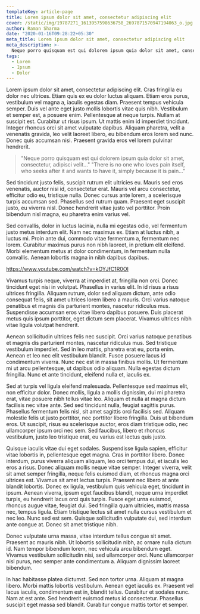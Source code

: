 ```yaml
---
templateKey: article-page
title: Lorem ipsum dolor sit amet, consectetur adipiscing elit
cover: /static/img/19787271_1613957598636758_2697871570947194063_o.jpg
author: Raman Sharma
date: "2020-01-16T09:28:22+05:30"
meta_title: Lorem ipsum dolor sit amet, consectetur adipiscing elit
meta_description: >-
  Neque porro quisquam est qui dolorem ipsum quia dolor sit amet, consectetur, adipisci velit...
tags:
  - Lorem
  - Ipsum
  - Dolor
---
```


Lorem ipsum dolor sit amet, consectetur adipiscing elit. Cras fringilla eu dolor nec ultrices. Etiam quis ex eu dolor luctus aliquam. Etiam eros purus, vestibulum vel magna a, iaculis egestas diam. Praesent tempus vehicula semper. Duis vel ante eget justo mollis lobortis vitae quis nibh. Vestibulum et semper est, a posuere enim. Pellentesque at neque turpis. Nullam at suscipit est. Curabitur ut risus ipsum. Ut mattis enim id imperdiet tincidunt. Integer rhoncus orci sit amet vulputate dapibus. Aliquam pharetra, velit a venenatis gravida, leo velit laoreet libero, eu bibendum eros lorem sed nunc. Donec quis accumsan nisi. Praesent gravida eros vel lorem pulvinar hendrerit.

> "Neque porro quisquam est qui dolorem ipsum quia dolor sit amet, consectetur, adipisci velit..."
> "There is no one who loves pain itself, who seeks after it and wants to have it, simply because it is pain..."

Sed tincidunt justo felis, suscipit rutrum elit ultricies eu. Mauris sed eros venenatis, auctor nisi id, consectetur erat. Mauris vel arcu consectetur, efficitur odio eu, tristique nulla. Donec cursus ante lorem, a scelerisque turpis accumsan sed. Phasellus sed rutrum quam. Praesent eget suscipit justo, eu viverra nisl. Donec hendrerit vitae justo vel porttitor. Proin bibendum nisl magna, eu pharetra enim varius vel.

Sed convallis, dolor in luctus lacinia, nulla mi egestas odio, vel fermentum justo metus interdum elit. Nam nec maximus ex. Etiam at luctus nibh, a luctus mi. Proin ante dui, commodo vitae fermentum a, fermentum nec lorem. Curabitur maximus purus non nibh laoreet, in pretium elit eleifend. Morbi elementum metus at dolor condimentum, in fermentum nulla convallis. Aenean lobortis magna in nibh dapibus dapibus.

https://www.youtube.com/watch?v=kOYJfC1R0OI

Vivamus turpis neque, viverra at imperdiet at, fringilla non orci. Donec tincidunt eget nisi in volutpat. Phasellus in varius elit. In id risus a risus ultrices fringilla. Aliquam rutrum, dolor sed aliquam dictum, ante odio consequat felis, sit amet ultrices lorem libero a mauris. Orci varius natoque penatibus et magnis dis parturient montes, nascetur ridiculus mus. Suspendisse accumsan eros vitae libero dapibus posuere. Duis placerat metus quis ipsum porttitor, eget dictum sem placerat. Vivamus ultrices nibh vitae ligula volutpat hendrerit.

Aenean sollicitudin ultrices felis nec suscipit. Orci varius natoque penatibus et magnis dis parturient montes, nascetur ridiculus mus. Sed tristique vestibulum imperdiet. Sed in leo mattis, pharetra erat eu, porta enim. Aenean et leo nec elit vestibulum blandit. Fusce posuere lacus id condimentum viverra. Nunc nec est in massa finibus mollis. Ut fermentum mi ut arcu pellentesque, ut dapibus odio aliquam. Nulla egestas dictum fringilla. Nunc et ante tincidunt, eleifend nulla et, iaculis ex.

Sed at turpis vel ligula eleifend malesuada. Pellentesque sed maximus elit, non efficitur dolor. Donec mollis, ligula a mollis dignissim, dui mi pharetra erat, vitae posuere nibh tellus vitae leo. Aliquam et nulla at magna dictum facilisis nec vitae ante. Sed sed tincidunt nulla, feugiat sagittis purus. Phasellus fermentum felis nisl, sit amet sagittis orci facilisis sed. Aliquam molestie felis ut justo porttitor, nec porttitor libero fringilla. Duis ut bibendum eros. Ut suscipit, risus eu scelerisque auctor, eros diam tristique odio, nec ullamcorper ipsum orci nec sem. Sed faucibus, libero et rhoncus vestibulum, justo leo tristique erat, eu varius est lectus quis justo.

Quisque iaculis vitae dui eget sodales. Suspendisse ligula sapien, efficitur vitae lobortis in, pellentesque eget magna. Cras in porttitor libero. Donec interdum, purus viverra aliquam aliquam, leo orci tempus dui, et iaculis leo eros a risus. Donec aliquam mollis neque vitae semper. Integer viverra, velit sit amet semper fringilla, neque felis euismod diam, et rhoncus magna orci ultrices est. Vivamus sit amet lectus turpis. Praesent nec libero at ante blandit lobortis. Donec ex ligula, vestibulum quis vehicula eget, tincidunt in ipsum. Aenean viverra, ipsum eget faucibus blandit, neque urna imperdiet turpis, eu hendrerit lacus orci quis turpis. Fusce eget urna euismod, rhoncus augue vitae, feugiat dui. Sed fringilla quam ultricies, mattis massa nec, tempus ligula. Etiam tristique lectus sit amet nulla cursus vestibulum et nec leo. Nunc sed est sem. Quisque sollicitudin vulputate dui, sed interdum ante congue at. Donec sit amet tristique nibh.

Donec vulputate urna massa, vitae interdum tellus congue sit amet. Praesent ac mauris nibh. Ut lobortis sollicitudin nibh, ac ornare nulla dictum id. Nam tempor bibendum lorem, nec vehicula arcu bibendum eget. Vivamus vestibulum sollicitudin nisi, sed ullamcorper orci. Nunc ullamcorper nisl purus, nec semper ante condimentum a. Aliquam dignissim laoreet bibendum.

In hac habitasse platea dictumst. Sed non tortor urna. Aliquam at magna libero. Morbi mattis lobortis vestibulum. Aenean eget iaculis ex. Praesent vel lacus iaculis, condimentum est in, blandit tellus. Curabitur et sodales nunc. Nam at est ante. Sed hendrerit euismod metus id consectetur. Phasellus suscipit eget massa sed blandit. Curabitur congue mattis tortor et semper.
